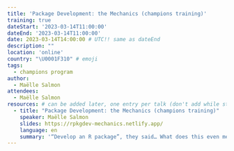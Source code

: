 ```yaml
---
title: 'Package Development: the Mechanics (champions training)'
training: true
dateStart: '2023-03-14T11:00:00'
dateEnd: '2023-03-14T11:00:00'
date: 2023-03-14T14:00:00 # UTC!! same as dateEnd
description: ""
location: 'online'
country: "\U0001F310" # emoji
tags: 
  - champions program
author:
  - Maëlle Salmon
attendees:
  - Maëlle Salmon
resources: # can be added later, one entry per talk (don't add while still empty, add once there are resources)
  - title: "Package Development: the Mechanics (champions training)"
    speaker: Maëlle Salmon
    slides: https://rpkgdev-mechanics.netlify.app/
    language: en
    summary: '“Develop an R package”, they said… What does this even mean? In this session with a live demo, we shall demystify the creation of an R package. R packages are mostly well-organized folders, and there are automatic tools to help. Let’s dive into the wonders of usethis!'
---
```



